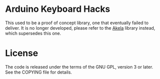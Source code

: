Arduino Keyboard Hacks
======================

This used to be a proof of concept library, one that eventually failed to
deliver. It is no longer developed, please refer to the [Akela][akela] library
instead, which supersedes this one.

 [akela]: https://github.com/algernon/Akela

License
=======

The code is released under the terms of the GNU GPL, version 3 or later. See the
COPYING file for details.
